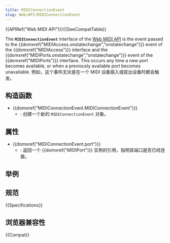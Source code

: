 ```yaml
---
title: MIDIConnectionEvent
slug: Web/API/MIDIConnectionEvent
---
```


{{APIRef("Web MIDI API")}}{{SeeCompatTable}}

The **`MIDIConnectionEvent`** interface of the [Web MIDI API](/zh-CN/docs/Web/API/Web_MIDI_API) is the event passed to the {{domxref("MIDIAccess.onstatechange","onstatechange")}} event of the {{domxref("MIDIAccess")}} interface and the {{domxref("MIDIPorts.onstatechange","onstatechange")}} event of the {{domxref("MIDIPorts")}} interface. This occurs any time a new port becomes available, or when a previously available port becomes unavailable. 例如，这个事件无论是在一个 MIDI 设备插入或拔出设备时都会触发。

## 构造函数

- {{domxref("MIDIConnectionEvent.MIDIConnectionEvent")}}
  - : 创建一个新的 `MIDIConnectionEvent` 对象。

## 属性

- {{domxref("MIDIConnectionEvent.port")}}
  - : 返回一个 {{domxref("MIDIPort")}} 实例的引用，指明其端口是否已经连接。

## 举例

## 规范

{{Specifications}}

## 浏览器兼容性

{{Compat}}
